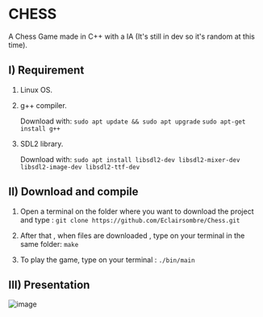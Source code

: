 # CHESS
A Chess Game made in C++ with a IA (It's still in dev so it's random at this time).

## I) Requirement
1. Linux OS.
2.  g++ compiler. 

    Download with: 
    ```sudo apt update && sudo apt upgrade``` 
    ```sudo apt-get install g++ ```

3. SDL2 library.

    Download with: 
    ```sudo apt install libsdl2-dev libsdl2-mixer-dev libsdl2-image-dev libsdl2-ttf-dev```
    
    




## II) Download and compile  
1. Open a terminal on the folder where you want to download the project and type : 
   ```git clone https://github.com/Eclairsombre/Chess.git```
2. After that , when files are downloaded , type on your terminal  in the same folder: 
   ```make```   
     
3. To play the game, type on your terminal : ```./bin/main```  
  

## III) Presentation

![image](https://github.com/Eclairsombre/Chess/assets/130174141/b1cf4dfc-ba4b-471a-a030-55b2f4d26589)

